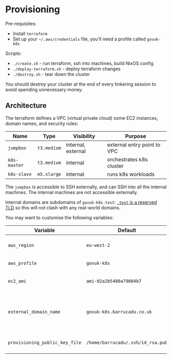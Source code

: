 Provisioning
============

Pre-requisites:

- Install `terraform`
- Set up your `~/.aws/credentials` file, you'll need a profile called `govuk-k8s`

Scripts:

- `./create.sh` - run terraform, ssh into machines, build NixOS config
- `./deploy-terraform.sh` - deploy terraform changes
- `./destroy.sh` - tear down the cluster

You should destroy your cluster at the end of every tinkering session
to avoid spending unnecessary money.


Architecture
------------

The terraform defines a VPC (virtual private cloud) some EC2
instances, domain names, and security rules:

| Name         | Type        | Visibility         | Purpose                        |
| ------------ | ----------- | ------------------ | ------------------------------ |
| `jumpbox`    | `t3.medium` | internal, external | external entry point to VPC    |
| `k8s-master` | `t3.medium` | internal           | orchestrates k8s cluster       |
| `k8s-slave`  | `m5.xlarge` | internal           | runs k8s workloads             |

The `jumpbox` is accessible to SSH externally, and can SSH into all
the internal machines.  The internal machines are not accessible
externally.

Internal domains are subdomains of `govuk-k8s.test`: [`.test` is a
reserved TLD][] so this will not clash with any real-world domains.

[`.test` is a reserved TLD]: https://tools.ietf.org/html/rfc2606

You may want to customise the following variables:

| Variable                       | Default                           | Meaning                                              |
| ------------------------------ | --------------------------------- | ---------------------------------------------------- |
| `aws_region`                   | `eu-west-2`                       | where the infrastructure is created                  |
| `aws_profile`                  | `govuk-k8s`                       | credentials profile to use                           |
| `ec2_ami`                      | `ami-02a2b5480a79084b7`           | AMI to use (region-specific)                         |
| `external_domain_name`         | `govuk-k8s.barrucadu.co.uk`       | publicly-visible domains will be a subdomain of this |
| `provisioning_public_key_file` | `/home/barrucadu/.ssh/id_rsa.pub` | SSH public key to use for provisioning               |
